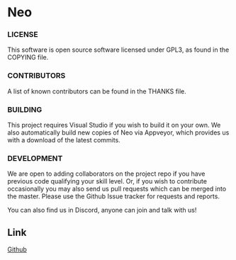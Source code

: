 # Neo

### LICENSE
This software is open source software licensed under GPL3, as found in
the COPYING file.

### CONTRIBUTORS
A list of known contributors can be found in the THANKS
file.

### BUILDING
This project requires Visual Studio if you wish to build it on your own. We also automatically build new copies of Neo via Appveyor, which provides us with a download of the latest commits.

### DEVELOPMENT
We are open to adding collaborators on the project repo if you have previous code qualifying your skill level. Or, if you wish to contribute occasionally you may also send us pull requests which can be merged into the master. Please use the Github Issue tracker for requests and reports.

You can also find us in Discord, anyone can join and talk with us!

## Link
[Github](https://github.com/WowDevTools/Neo)